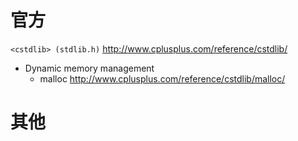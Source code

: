 
# 官方

`<cstdlib> (stdlib.h)` http://www.cplusplus.com/reference/cstdlib/
- Dynamic memory management
  * malloc http://www.cplusplus.com/reference/cstdlib/malloc/

# 其他
